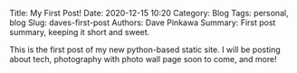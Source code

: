 Title: My First Post!
Date: 2020-12-15 10:20
Category: Blog
Tags: personal, blog
Slug: daves-first-post
Authors: Dave Pinkawa
Summary: First post summary, keeping it short and sweet.

This is the first post of my new python-based static site.
I will be posting about tech, photography with photo wall page soon to come, and more!